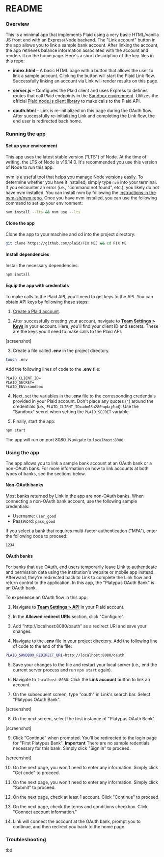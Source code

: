 # README

### Overview

This is a minimal app that implements Plaid using a very basic HTML/vanilla JS front end with an Express/Node backend. The "Link account" button in the app allows you to link a sample bank account. After linking the account, the app retrieves balance information associated with the account and renders it on the home page. Here's a short description of the key files in this repo:

- **index.html** – A basic HTML page with a button that allows the user to link a sample account. Clicking the button will start the Plaid Link flow. Successfully linking an account via Link will render results on this page.

- **server.js** – Configures the Plaid client and uses Express to defines routes that call Plaid endpoints in the [Sandbox environment](https://plaid.com/docs/quickstart/glossary/#environments). Utilizes the official [Plaid node.js client library](https://github.com/plaid/plaid-node) to make calls to the Plaid API.

- **oauth.html** – Link is re-initialized on this page during the OAuth flow. After successfully re-initializing Link and completing the Link flow, the end user is redirected back home.


### Running the app

#### Set up your environment

This app uses the latest stable version ("LTS") of Node. At the time of writing, the LTS of Node is v16.14.0. It's recommended you use this version of Node to run this app. 

nvm is a useful tool that helps you manage Node versions easily. To determine whether you have it installed, simply type `nvm` into your terminal. If you encounter an error (i.e., "command not found", etc.), you likely do not have nvm installed. You can install nvm by following the [instructions in the nvm-sh/nvm repo](https://github.com/nvm-sh/nvm#installing-and-updating). Once you have nvm installed, you can use the following command to set up your environment:

```bash
nvm install --lts && nvm use --lts
```

#### Clone the app

Clone the app to your machine and cd into the project directory:

```bash
git clone https://github.com/plaid/FIX ME] && cd FIX ME
```

#### Install dependencies

Install the necessary dependencies:

```bash
npm install
```

#### Equip the app with credentials

To make calls to the Plaid API, you'll need to get keys to the API. You can obtain API keys by following these steps:

1. [Create a Plaid account](https://dashboard.plaid.com/signup?email=&referrer_url=).

2. After successfully creating your account, navigate to [**Team Settings > Keys**](https://dashboard.plaid.com/team/keys) in your account. Here, you'll find your client ID and secrets. These are the keys you'll need to make calls to the Plaid API.

[screenshot]

3. Create a file called **.env** in the project directory.
```bash
touch .env
```

Add the following lines of code to the **.env** file:

```
PLAID_CLIENT_ID=
PLAID_SECRET=
PLAID_ENV=sandbox
```

4. Next, set the variables in the **.env** file to the corresponding credentials provided in your Plaid account. Don't place any quotes (`"`) around the credentials (i.e., `PLAID_CLIENT_ID=adn08a280hqdaj0ad`). Use the "Sandbox" secret when setting the `PLAID_SECRET` variable.


5. Finally, start the app:

```bash
npm start
```

The app will run on port 8080. Navigate to `localhost:8080`. 

### Using the app

The app allows you to link a sample bank account at an OAuth bank or a non-OAuth bank. For more information on how to link accounts at both types of banks, see the sections below.

#### Non-OAuth banks

Most banks returned by Link in the app are non-OAuth banks. When connecting a non-OAuth bank account, use the following sample credentials:

- Username: `user_good`
- Password: `pass_good`

If you select a bank that requires multi-factor authentication ("MFA"), enter the following code to proceed:

`1234`

#### OAuth banks

For banks that use OAuth, end users temporarily leave Link to authenticate and permission data using the institution's website or mobile app instead. Afterward, they're redirected back to Link to complete the Link flow and return control to the application. In this app, the "Platypus OAuth Bank" is an OAuth bank.

To experience an OAuth flow in this app:

1. Navigate to [**Team Settings > API**](https://dashboard.plaid.com/team/api) in your Plaid account.

2. In the **Allowed redirect URIs** section, click "Configure".

3. Add "http://localhost:8080/oauth" as a redirect URI and save your changes.

4. Navigate to the **.env** file in your project directory. Add the following line of code to the end of the file:

```bash
PLAID_SANDBOX_REDIRECT_URI=http://localhost:8080/oauth
```

5. Save your changes to the file and restart your local server (i.e., end the current server process and run `npm start` again).

6. Navigate to `localhost:8080`. Click the **Link account** button to link an account.

7. On the subsequent screen, type "oauth" in Link's search bar. Select "Platypus OAuth Bank".

[screenshot]

8. On the next screen, select the first instance of "Platypus OAuth Bank". 

[screenshot]

9. Click "Continue" when prompted. You'll be redirected to the login page for "First Platypus Bank". **Important** There are no sample redentials necessary for this bank. Simply click "Sign in" to proceed.

[screenshot]

10. On the next page, you won't need to enter any information. Simply click "Get code" to proceed.

11. On the next page, you won't need to enter any information. Simply click "Submit" to proceed.

12. On the next page, check at least 1 account. Click "Continue" to proceed.

13. On the next page, check the terms and conditions checkbox. Click "Connect account information."

14. Link will connect the account at the OAuth bank, prompt you to continue, and then redirect you back to the home page.

### Troubleshooting

tbd
